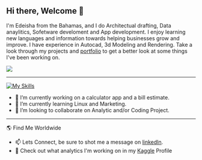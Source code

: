 ## Hi there, Welcome 👋
I'm Edeisha from the Bahamas, and I do Architectual drafting, Data anaylitics, Sofetware develoment and App development. I enjoy learning new languages and information towards helping businesses grow and improve. I have experience in Autocad, 3d Modeling and Rendering. Take a look through my projects and [portfolio](https://edeisha1.github.io/) to get a better look at some things I've been working on.

![](https://komarev.com/ghpvc/?username=Edeisha1&style=plastic&abbreviated=true&label=Profile+Views)

 --------------------------------------------------------------------------------------------------------------------------------------------------------------------------------------------------------
<!--
**Edeisha1/Edeisha1** is a ✨ _special_ ✨ repository because its `README.md` (this file) appears on your GitHub profile.
-->

[![My Skills](https://skillicons.dev/icons?i=js,html,php,jquery,java,css,c,cs,sass,cpp,codepen,d3,firebase,mysql,r,py,wordpress,visualstudio,vscode,supabase)](https://skillicons.dev)


- 🔭 I’m currently working on a calculator app and a bill estimate.
- 🌱 I’m currently learning Linux and Marketing.
- 👯 I’m looking to collaborate on Analytic and/or Coding Project.

 ---------------------------------------------------------------------------------------------------------------------------------------------------------------------------------------------------------
🌎 Find Me Worldwide
- 📫 Lets Connect, be sure to shot me a message on [linkedIn](https://www.kaggle.com/edeisharolle/code).
- 🔭 Check out what analytics I'm working on in my [Kaggle](https://www.kaggle.com/edeisharolle/code) Profile



